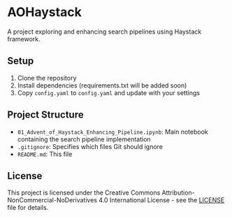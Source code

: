 # AOHaystack

A project exploring and enhancing search pipelines using Haystack framework.

## Setup

1. Clone the repository
2. Install dependencies (requirements.txt will be added soon)
3. Copy `config.yaml` to `config.yaml` and update with your settings

## Project Structure

- `01_Advent_of_Haystack_Enhancing_Pipeline.ipynb`: Main notebook containing the search pipeline implementation
- `.gitignore`: Specifies which files Git should ignore
- `README.md`: This file

## License

This project is licensed under the Creative Commons Attribution-NonCommercial-NoDerivatives 4.0 International License - see the [LICENSE](LICENSE) file for details.
